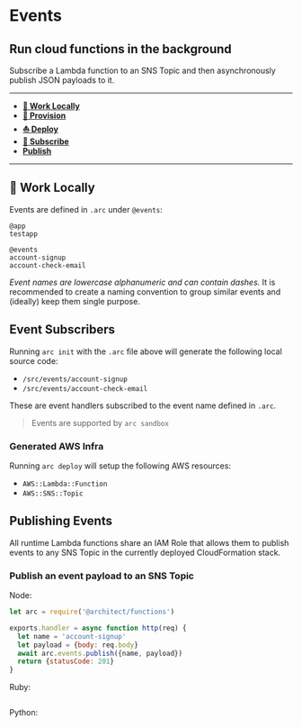 # Events

## Run cloud functions in the background

Subscribe a Lambda function to an SNS Topic and then asynchronously publish JSON payloads to it.

---

- <a href=#local><b>🚜 Work Locally</b></a> 
- <a href=#provision><b>🌾 Provision</b></a> 
- <a href=#deploy><b>⛵️ Deploy</b></a>
- <a href=#subscribe><b>🎉 Subscribe</b></a>
- <a href=#publish><b>Publish</b></a>

---

<h2 id=local>🚜 Work Locally</h2>

Events are defined in `.arc` under `@events`:

```arc
@app
testapp

@events
account-signup
account-check-email
```

*Event names are _lowercase alphanumeric_ and can contain _dashes_.* It is recommended to create a naming convention to group similar events and (ideally) keep them single purpose.

## Event Subscribers

Running `arc init` with the `.arc` file above will generate the following local source code:

- `/src/events/account-signup`
- `/src/events/account-check-email`

These are event handlers subscribed to the event name defined in `.arc`.

> Events are supported by `arc sandbox`

### Generated AWS Infra

Running `arc deploy` will setup the following AWS resources:

- `AWS::Lambda::Function`
- `AWS::SNS::Topic`

## Publishing Events

All runtime Lambda functions share an IAM Role that allows them to publish events to any SNS Topic in the currently deployed CloudFormation stack. 

### Publish an event payload to an SNS Topic

Node:
```javascript
let arc = require('@architect/functions')

exports.handler = async function http(req) {
  let name = 'account-signup'
  let payload = {body: req.body}
  await arc.events.publish({name, payload})
  return {statusCode: 201}
}
```

Ruby:
```ruby
```

Python:
```python
```

